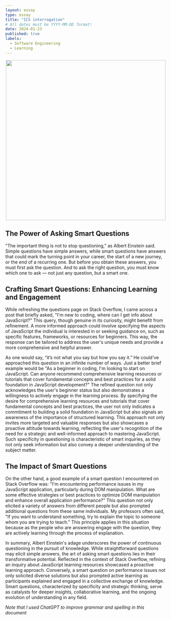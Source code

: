 ```yaml
---
layout: essay
type: essay
title: "ICS interrogation"
# All dates must be YYYY-MM-DD format!
date: 2024-01-23
published: true
labels:
  - Software Engineering
  - Learning
---
```




<div style="text-align: center;">
    <img src="https://github.com/RonanAndal/RonanAndal.github.io/assets/156995607/58e2e53b-2ff0-4d29-9db0-7855dfff0b97" width="500px" />
</div>

## The Power of Asking Smart Questions
<p>"The important thing is not to stop questioning," as Albert Einstein said. Simple questions have simple answers, while smart questions have answers that could mark the turning point in your career, the start of a new journey, or the end of a recurring one. But before you obtain these answers, you must first ask the question. And to ask the right question, you must know which one to ask — not just any question, but a smart one. </p>

## Crafting Smart Questions: Enhancing Learning and Engagement
<p>While refreshing the questions page on Stack Overflow, I came across a post that briefly asked, "I'm new to coding, where can I get info about JavaScript?" This query, though genuine in its curiosity, might benefit from refinement. A more informed approach could involve specifying the aspects of JavaScript the individual is interested in or seeking guidance on, such as specific features, frameworks, or resources for beginners. This way, the response can be tailored to address the user's unique needs and provide a more comprehensive and helpful answer.</p>
	
<p>As one would say, “it’s not what you say but how you say it.” He could've approached this question in an infinite number of ways. Just a better brief example would be "As a beginner in coding, I'm looking to start on JavaScript. Can anyone recommend comprehensive learning resources or tutorials that cover fundamental concepts and best practices for a solid foundation in JavaScript development?" The refined question not only acknowledges the user's beginner status but also demonstrates a willingness to actively engage in the learning process. By specifying the desire for comprehensive learning resources and tutorials that cover fundamental concepts and best practices, the user not only indicates a commitment to building a solid foundation in JavaScript but also signals an awareness of the importance of structured learning. This approach not only invites more targeted and valuable responses but also showcases a proactive attitude towards learning, reflecting the user's recognition of the need for a strategic and well-informed approach to mastering JavaScript. Such specificity in questioning is characteristic of smart inquiries, as they not only seek information but also convey a deeper understanding of the subject matter.
</p>

## The Impact of Smart Questions
<p>On the other hand, a good example of a smart question I encountered on Stack Overflow was: "I'm encountering performance issues in my JavaScript application, particularly during DOM manipulation. What are some effective strategies or best practices to optimize DOM manipulation and enhance overall application performance?" This question not only elicited a variety of answers from different people but also prompted additional questions from these same individuals. My professors often said, "If you want to understand something, try to explain the topic to someone whom you are trying to teach." This principle applies in this situation because as the people who are answering engage with the question, they are actively learning through the process of explanation.</p>

<p>In summary, Albert Einstein's adage underscores the power of continuous questioning in the pursuit of knowledge. While straightforward questions may elicit simple answers, the art of asking smart questions lies in their transformative potential. Reflected in the context of Stack Overflow, refining an inquiry about JavaScript learning resources showcased a proactive learning approach. Conversely, a smart question on performance issues not only solicited diverse solutions but also prompted active learning as participants explained and engaged in a collective exchange of knowledge. Smart questions, characterized by specificity and strategic thinking, serve as catalysts for deeper insights, collaborative learning, and the ongoing evolution of understanding in any field.</p>

*Note that I used ChatGPT to improve grammar and spelling in this document*